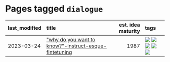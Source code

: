 # Pages tagged `dialogue`

|last_modified|title|est. idea maturity|tags
|:---|:---|---:|:---|
|2023-03-24|["why do you want to know?"-instruct-esque-fintetuning](../whydoyouwantoknow.md)|1987|[![](https://img.shields.io/badge/tag-aiethics-b4243e)](../tags/aiethics.md) [![](https://img.shields.io/badge/tag-alignment-b7fb0)](../tags/alignment.md) [![](https://img.shields.io/badge/tag-dialogue-b25b5)](../tags/dialogue.md) [![](https://img.shields.io/badge/tag-models-76bb24)](../tags/models.md) [![](https://img.shields.io/badge/tag-wip-35b163)](../tags/wip.md)|